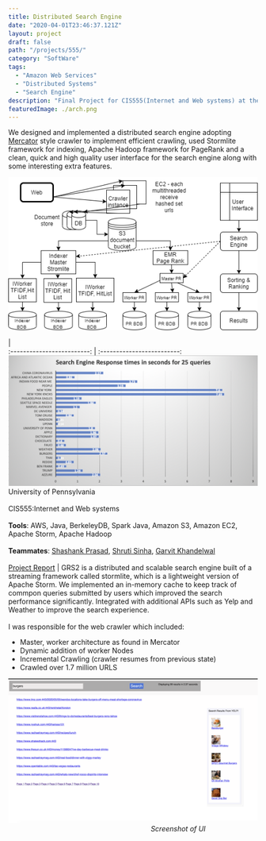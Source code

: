 ```yaml
---
title: Distributed Search Engine
date: "2020-04-01T23:46:37.121Z"
layout: project
draft: false
path: "/projects/555/"
category: "SoftWare"
tags:
  - "Amazon Web Services"
  - "Distributed Systems"
  - "Search Engine"
description: "Final Project for CIS555(Internet and Web systems) at the University of Pennsylvania. The purpose of this project is to build a fully scalable and distributed search engine. The major components of the search engine include a Crawler, Indexer/TF-IDF Retrieval Engine,  PageRank, Search Engine and User Interface." 
featuredImage: ./arch.png
---
```


We designed and implemented a distributed search engine adopting [Mercator](./mercator.pdf) style crawler to implement efficient crawling, used Stormlite framework for indexing, Apache Hadoop framework for PageRank and a clean, quick and high quality user interface for the search engine along with some interesting extra features.

![arch](./arch.png) 
<br>

  |  
:-------------------------:      |       :-------------------------:
 ![performance](./times.png) <br> University of Pennsylvania <br><br> CIS555:Internet and Web systems <br><br> **Tools**: AWS, Java, BerkeleyDB, Spark Java, Amazon S3, Amazon EC2, Apache Storm, Apache Hadoop    <br><br>**Teammates**: [Shashank Prasad](https://github.com/shashank2408), [Shruti Sinha](https://github.com/shruti0085/), [Garvit Khandelwal](https://github.com/garvitkh) <br><br>  [Project Report](./report.pdf) | GRS2 is a distributed and scalable search engine built of a streaming framework called stormlite, which is a lightweight version of Apache Storm. We implemented an in-memory cache to keep track of commpon queries submitted by users which improved the search performance significantly. Integrated with additional APIs such as Yelp and Weather to improve the search experience.<br><br> I was responsible for the web crawler which included: <ul><li>Master, worker architecture as found in Mercator</li><li>Dynamic addition of worker Nodes</li><li>Incremental Crawling (crawler resumes from previous state)</li><li>Crawled over 1.7 million URLS</li></ul> 

![UI](./result_cropped.png)
&emsp;&emsp;&emsp;&emsp;&emsp;&emsp;&emsp;&emsp;&emsp;&emsp;&emsp;&emsp;&emsp;&emsp;&emsp;&emsp; &emsp;&emsp;&emsp;&emsp;
<i>Screenshot of UI</i>







